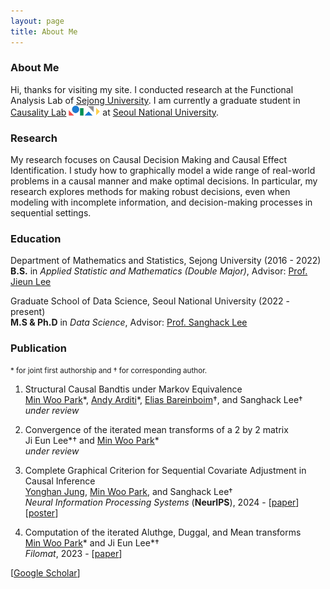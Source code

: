 ```yaml
---
layout: page
title: About Me
---
```


### About Me

Hi, thanks for visiting my site. I conducted research at the Functional Analysis Lab of [Sejong University](http://sejong.ac.kr/). I am currently a graduate student in [Causality Lab](https://causality.snu.ac.kr/) <img src="causality_logo.jpg" alt="Causality Logo" style="width:50px; height:auto; display:inline;"> at [Seoul National University](https://www.snu.ac.kr/).

### Research

My research focuses on Causal Decision Making and Causal Effect Identification. I study how to graphically model a wide range of real-world problems in a causal manner and make optimal decisions. In particular, my research explores methods for making robust decisions, even when modeling with incomplete information, and decision-making processes in sequential settings.

### Education

Department of Mathematics and Statistics, Sejong University (2016  - 2022) <br/> 
**B.S.** in *Applied Statistic and Mathematics (Double Major)*, Advisor: [Prof. Jieun Lee](https://home.sejong.ac.kr/~jieunlee7/) <br/> 

Graduate School of Data Science, Seoul National University (2022 - present)<br/>
**M.S & Ph.D** in *Data Science*, Advisor: [Prof. Sanghack Lee](https://www.sanghacklee.me/)

### Publication
<small>\* for joint first authorship and † for corresponding author.</small>

1. Structural Causal Bandtis under Markov Equivalence <br/>
<ins>Min Woo Park</ins>\*, [Andy Arditi](https://andyrdt.com/)\*, [Elias Bareinboim](https://causalai.net/)†, and Sanghack Lee† <br/>
*under review*

2. Convergence of the iterated mean transforms of a 2 by 2 matrix <br/>
Ji Eun Lee\*† and <ins>Min Woo Park</ins>\* <br/>
*under review*

3. Complete Graphical Criterion for Sequential Covariate Adjustment in Causal Inference <br/>
[Yonghan Jung](https://sites.google.com/view/yonghanjung), <ins>Min Woo Park</ins>, and Sanghack Lee†
<br/> *Neural Information Processing Systems* (**NeurIPS**), 2024 - [[paper](https://openreview.net/pdf?id=6gIcnPvw2x)][[poster](https://minwoopark96.github.io/paper/sac_poster.pdf)]

4. Computation of the iterated Aluthge, Duggal, and Mean transforms <br/>
<ins>Min Woo Park</ins>\* and Ji Eun Lee\*†
<br/> *Filomat*, 2023 - [[paper](https://doiserbia.nb.rs/Article.aspx?ID=0354-51802315843P)]

[[Google Scholar](https://scholar.google.com/citations?user=sBHEbVQAAAAJ&hl=ko)]